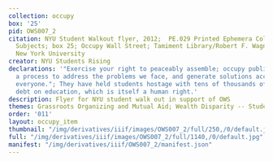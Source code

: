 ```yaml
---
collection: occupy
box: '25'
pid: OWS007_2
citation: NYU Student Walkout flyer, 2012;  PE.029 Printed Ephemera Collection on
  Subjects; box 25; Occupy Wall Street; Tamiment Library/Robert F. Wagner Labor Archives,
  New York University
creator: NYU Students Rising
declarations: '"Exercise your right to peaceably assemble; occupy public space;  create
  a process to address the problems we face, and generate solutions accessible to
  everyone."; They have held students hostage with tens of thousands of dollars of
  debt on education, which is itself a human right.'
description: Flyer for NYU student walk out in support of OWS
themes: Grassroots Organizing and Mutual Aid; Wealth Disparity -- Student debt
order: '011'
layout: occupy_item
thumbnail: "/img/derivatives/iiif/images/OWS007_2/full/250,/0/default.jpg"
full: "/img/derivatives/iiif/images/OWS007_2/full/1140,/0/default.jpg"
manifest: "/img/derivatives/iiif/OWS007_2/manifest.json"
---
```

